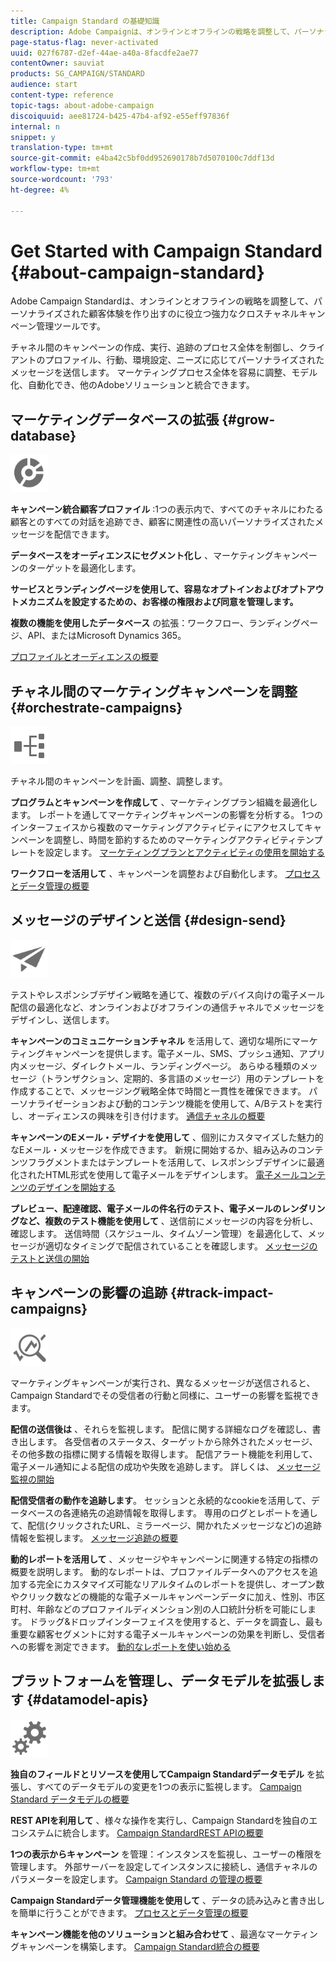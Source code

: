 ```yaml
---
title: Campaign Standard の基礎知識
description: Adobe Campaignは、オンラインとオフラインの戦略を調整して、パーソナライズされた顧客体験を作り出すのに役立つ強力なクロスチャネルキャンペーン管理ツールです。
page-status-flag: never-activated
uuid: 027f6787-d2ef-44ae-a40a-8facdfe2ae77
contentOwner: sauviat
products: SG_CAMPAIGN/STANDARD
audience: start
content-type: reference
topic-tags: about-adobe-campaign
discoiquuid: aee81724-b425-47b4-af92-e55eff97836f
internal: n
snippet: y
translation-type: tm+mt
source-git-commit: e4ba42c5bf0dd952690178b7d5070100c7ddf13d
workflow-type: tm+mt
source-wordcount: '793'
ht-degree: 4%

---
```



# Get Started with Campaign Standard {#about-campaign-standard}

Adobe Campaign Standardは、オンラインとオフラインの戦略を調整して、パーソナライズされた顧客体験を作り出すのに役立つ強力なクロスチャネルキャンペーン管理ツールです。

チャネル間のキャンペーンの作成、実行、追跡のプロセス全体を制御し、クライアントのプロファイル、行動、環境設定、ニーズに応じてパーソナライズされたメッセージを送信します。 マーケティングプロセス全体を容易に調整、モデル化、自動化でき、他のAdobeソリューションと統合できます。

## マーケティングデータベースの拡張 {#grow-database}

<img width="60px" alt="conditions" src="assets/icon_segment.svg"/>

**キャンペーン統合顧客プロファイル** :1つの表示内で、すべてのチャネルにわたる顧客とのすべての対話を追跡でき、顧客に関連性の高いパーソナライズされたメッセージを配信できます。

**データベースをオーディエンスにセグメント化し** 、マーケティングキャンペーンのターゲットを最適化します。

**サービスとランディングページを使用して、容易なオプトインおよびオプトアウトメカニズムを設定するための、お客様の権限および同意を管理します。**

**複数の機能を使用したデータベース** の拡張：ワークフロー、ランディングページ、API、またはMicrosoft Dynamics 365。

[プロファイルとオーディエンスの概要](../../audiences/using/get-started-profiles-and-audiences.md)

## チャネル間のマーケティングキャンペーンを調整 {#orchestrate-campaigns}

<img width="60px" alt="conditions" src="assets/icon_workflows.svg"/>

チャネル間のキャンペーンを計画、調整、調整します。

**プログラムとキャンペーンを作成して** 、マーケティングプラン組織を最適化します。 レポートを通してマーケティングキャンペーンの影響を分析する。 1つのインターフェイスから複数のマーケティングアクティビティにアクセスしてキャンペーンを調整し、時間を節約するためのマーケティングアクティビティテンプレートを設定します。 [マーケティングプランとアクティビティの使用を開始する](../../start/using/programs-and-campaigns.md)

**ワークフローを活用して** 、キャンペーンを調整および自動化します。 [プロセスとデータ管理の概要](../../automating/using/get-started-workflows.md)

## メッセージのデザインと送信 {#design-send}

<img width="60px" alt="conditions" src="assets/icon_send.svg"/>

テストやレスポンシブデザイン戦略を通じて、複数のデバイス向けの電子メール配信の最適化など、オンラインおよびオフラインの通信チャネルでメッセージをデザインし、送信します。

**キャンペーンのコミュニケーションチャネル** を活用して、適切な場所にマーケティングキャンペーンを提供します。電子メール、SMS、プッシュ通知、アプリ内メッセージ、ダイレクトメール、ランディングページ。 あらゆる種類のメッセージ（トランザクション、定期的、多言語のメッセージ）用のテンプレートを作成することで、メッセージング戦略全体で時間と一貫性を確保できます。 パーソナライゼーションおよび動的コンテンツ機能を使用して、A/Bテストを実行し、オーディエンスの興味を引き付けます。 [通信チャネルの概要](../../channels/using/get-started-communication-channels.md)

**キャンペーンのEメール・デザイナを使用して** 、個別にカスタマイズした魅力的なEメール・メッセージを作成できます。 新規に開始するか、組み込みのコンテンツフラグメントまたはテンプレートを活用して、レスポンシブデザインに最適化されたHTML形式を使用して電子メールをデザインします。 [電子メールコンテンツのデザインを開始する](../../designing/using/designing-content-in-adobe-campaign.md)

**プレビュー、配達確認、電子メールの件名行のテスト、電子メールのレンダリングなど、複数のテスト機能を使用して** 、送信前にメッセージの内容を分析し、確認します。 送信時間（スケジュール、タイムゾーン管理）を最適化して、メッセージが適切なタイミングで配信されていることを確認します。 [メッセージのテストと送信の開始](../../sending/using/get-started-sending-messages.md)

## キャンペーンの影響の追跡 {#track-impact-campaigns}

<img width="60px" alt="conditions" src="assets/icon_report.svg"/>

マーケティングキャンペーンが実行され、異なるメッセージが送信されると、Campaign Standardでその受信者の行動と同様に、ユーザーの影響を監視できます。

**配信の送信後は** 、それらを監視します。 配信に関する詳細なログを確認し、書き出します。 各受信者のステータス、ターゲットから除外されたメッセージ、その他多数の指標に関する情報を取得します。
配信アラート機能を利用して、電子メール通知による配信の成功や失敗を追跡します。 詳しくは、 [メッセージ監視の開始](../../sending/using/monitoring-a-delivery.md)

**配信受信者の動作を追跡します**。 セッションと永続的なcookieを活用して、データベースの各連絡先の追跡情報を取得します。 専用のログとレポートを通して、配信(クリックされたURL、ミラーページ、開かれたメッセージなど)の追跡情報を監視します。 [メッセージ追跡の概要](../../sending/using/tracking-messages.md)

**動的レポートを活用して** 、メッセージやキャンペーンに関連する特定の指標の概要を説明します。 動的なレポートは、プロファイルデータへのアクセスを追加する完全にカスタマイズ可能なリアルタイムのレポートを提供し、オープン数やクリック数などの機能的な電子メールキャンペーンデータに加え、性別、市区町村、年齢などのプロファイルディメンション別の人口統計分析を可能にします。 ドラッグ&amp;ドロップインターフェイスを使用すると、データを調査し、最も重要な顧客セグメントに対する電子メールキャンペーンの効果を判断し、受信者への影響を測定できます。 [動的なレポートを使い始める](../../reporting/using/about-dynamic-reports.md)

## プラットフォームを管理し、データモデルを拡張します {#datamodel-apis}

<img width="60px" alt="conditions" src="assets/icon_admin.svg"/>

**独自のフィールドとリソースを使用してCampaign Standardデータモデル** を拡張し、すべてのデータモデルの変更を1つの表示に監視します。 [Campaign Standard データモデルの概要](../../developing/using/get-started-data-model.md)

**REST APIを利用して** 、様々な操作を実行し、Campaign Standardを独自のエコシステムに統合します。 [Campaign StandardREST APIの概要](../../api/using/get-started-apis.md)

**1つの表示からキャンペーン** を管理：インスタンスを監視し、ユーザーの権限を管理します。 外部サーバーを設定してインスタンスに接続し、通信チャネルのパラメーターを設定します。 [Campaign Standard の管理の概要](../../administration/using/get-started-campaign-administration.md)

**Campaign Standardデータ管理機能を使用して** 、データの読み込みと書き出しを簡単に行うことができます。 [プロセスとデータ管理の概要](../../automating/using/get-started-workflows.md)

**キャンペーン機能を他のソリューションと組み合わせて** 、最適なマーケティングキャンペーンを構築します。 [Campaign Standard統合の概要](../../integrating/using/get-started-campaign-integrations.md)
